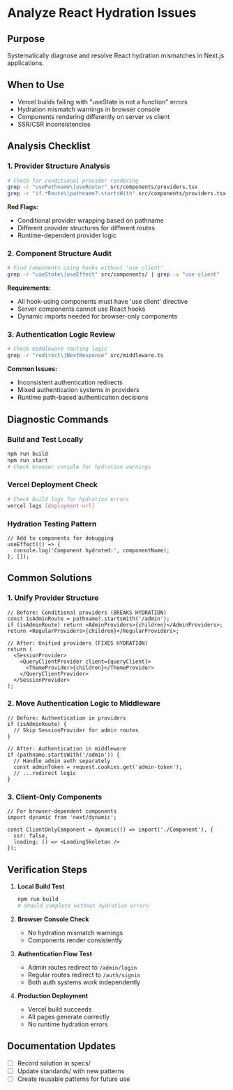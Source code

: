 # Analyze React Hydration Issues

## Purpose
Systematically diagnose and resolve React hydration mismatches in Next.js applications.

## When to Use
- Vercel builds failing with "useState is not a function" errors
- Hydration mismatch warnings in browser console
- Components rendering differently on server vs client
- SSR/CSR inconsistencies

## Analysis Checklist

### 1. Provider Structure Analysis
```bash
# Check for conditional provider rendering
grep -r "usePathname\|useRouter" src/components/providers.tsx
grep -r "if.*Route\|pathname?.startsWith" src/components/providers.tsx
```

**Red Flags:**
- Conditional provider wrapping based on pathname
- Different provider structures for different routes
- Runtime-dependent provider logic

### 2. Component Structure Audit
```bash
# Find components using hooks without 'use client'
grep -r "useState\|useEffect" src/components/ | grep -v "use client"
```

**Requirements:**
- All hook-using components must have 'use client' directive
- Server components cannot use React hooks
- Dynamic imports needed for browser-only components

### 3. Authentication Logic Review
```bash
# Check middleware routing logic
grep -r "redirect\|NextResponse" src/middleware.ts
```

**Common Issues:**
- Inconsistent authentication redirects
- Mixed authentication systems in providers
- Runtime path-based authentication decisions

## Diagnostic Commands

### Build and Test Locally
```bash
npm run build
npm run start
# Check browser console for hydration warnings
```

### Vercel Deployment Check
```bash
# Check build logs for hydration errors
vercel logs [deployment-url]
```

### Hydration Testing Pattern
```tsx
// Add to components for debugging
useEffect(() => {
  console.log('Component hydrated:', componentName);
}, []);
```

## Common Solutions

### 1. Unify Provider Structure
```tsx
// Before: Conditional providers (BREAKS HYDRATION)
const isAdminRoute = pathname?.startsWith('/admin');
if (isAdminRoute) return <AdminProviders>{children}</AdminProviders>;
return <RegularProviders>{children}</RegularProviders>;

// After: Unified providers (FIXES HYDRATION)
return (
  <SessionProvider>
    <QueryClientProvider client={queryClient}>
      <ThemeProvider>{children}</ThemeProvider>
    </QueryClientProvider>
  </SessionProvider>
);
```

### 2. Move Authentication Logic to Middleware
```tsx
// Before: Authentication in providers
if (isAdminRoute) {
  // Skip SessionProvider for admin routes
}

// After: Authentication in middleware
if (pathname.startsWith('/admin')) {
  // Handle admin auth separately
  const adminToken = request.cookies.get('admin-token');
  // ...redirect logic
}
```

### 3. Client-Only Components
```tsx
// For browser-dependent components
import dynamic from 'next/dynamic';

const ClientOnlyComponent = dynamic(() => import('./Component'), {
  ssr: false,
  loading: () => <LoadingSkeleton />
});
```

## Verification Steps

1. **Local Build Test**
   ```bash
   npm run build
   # Should complete without hydration errors
   ```

2. **Browser Console Check**
   - No hydration mismatch warnings
   - Components render consistently

3. **Authentication Flow Test**
   - Admin routes redirect to `/admin/login`
   - Regular routes redirect to `/auth/signin`
   - Both auth systems work independently

4. **Production Deployment**
   - Vercel build succeeds
   - All pages generate correctly
   - No runtime hydration errors

## Documentation Updates
- [ ] Record solution in specs/
- [ ] Update standards/ with new patterns
- [ ] Create reusable patterns for future use
